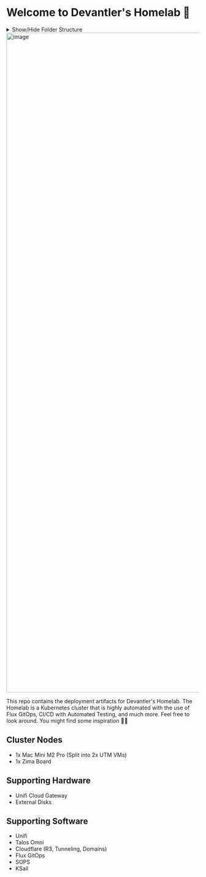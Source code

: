 # Welcome to Devantler's Homelab 🚀

<details>
  <summary>Show/Hide Folder Structure</summary>

<!-- readme-tree start -->
```
.
├── .github
│   └── workflows
├── .vscode
├── k8s
│   ├── clusters
│   │   ├── homelab-ksail
│   │   │   ├── flux-system
│   │   │   └── variables
│   │   └── homelab-prod
│   │       ├── flux-system
│   │       └── variables
│   ├── environments
│   │   └── talos
│   │       └── infrastructure
│   │           └── patches
│   └── manifests
│       ├── apps
│       │   └── patches
│       ├── infrastructure
│       │   ├── configmaps
│       │   ├── ingresses
│       │   └── patches
│       └── infrastructure-crds
│           └── middlewares
└── talos
    └── patches

26 directories
```
<!-- readme-tree end -->

</details>

<img width="1720" alt="image" src="https://github.com/devantler/homelab/assets/26203420/de0268be-cadb-4128-90d1-11da5925450a">

This repo contains the deployment artifacts for Devantler's Homelab. The Homelab is a Kubernetes cluster that is highly automated with the use of Flux GitOps, CI/CD with Automated Testing, and much more. Feel free to look around. You might find some inspiration 🙌🏻

## Cluster Nodes

- 1x Mac Mini M2 Pro (Split into 2x UTM VMs)
- 1x Zima Board

## Supporting Hardware

- Unifi Cloud Gateway
- External Disks

## Supporting Software

- Unifi
- Talos Omni
- Cloudflare (R3, Tunneling, Domains)
- Flux GitOps
- SOPS
- KSail
